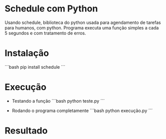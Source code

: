 # Schedule com Python


Usando schedule, biblioteca do python usada para agendamento de tarefas para humanos, com python. Programa executa uma função simples a cada 5 segundos e com tratamento de erros.


# Instalação

´´´bash
      pip install schedule
´´´


# Execução 

- Testando a função
 ´´´bash
      python teste.py
 ´´´
 
 - Rodando o programa completamente
 ´´´bash
     python execução.py
 ´´´
 
 # Resultado
 
 
